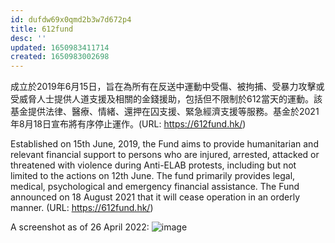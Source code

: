 ```yaml
---
id: dufdw69x0qmd2b3w7d672p4
title: 612fund
desc: ''
updated: 1650983411714
created: 1650983002698
---
```


成立於2019年6月15日，旨在為所有在反送中運動中受傷、被拘捕、受暴力攻擊或受威脅人士提供人道支援及相關的金錢援助，包括但不限制於612當天的運動。該基金提供法律、醫療、情緒、還押在囚支援、緊急經濟支援等服務。基金於2021年8月18日宣布將有序停止運作。(URL: https://612fund.hk/)

Established on 15th June, 2019, the Fund aims to provide humanitarian and relevant financial support to persons who are injured, arrested, attacked or threatened with violence during Anti-ELAB protests, including but not limited to the actions on 12th June. The fund primarily provides legal, medical, psychological and emergency financial assistance. The Fund announced on 18 August 2021 that it will cease operation in an orderly manner. (URL: https://612fund.hk/)

A screenshot as of 26 April 2022:
![image](https://user-images.githubusercontent.com/103475460/165332748-5ca37d4c-a981-4d24-af7e-b759475df397.png)
